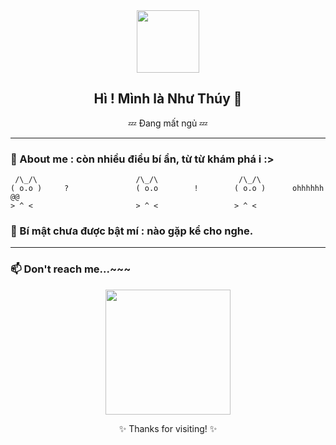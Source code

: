 <!-- Hồ sơ GitHub đáng yêu của bạn -->

<div align="center">
  <img src="https://media.giphy.com/media/JIX9t2j0ZTN9S/giphy.gif" width="100"/>
    <h2> Hì ! Mình là Như Thúy 👋</h2>
    <p> 💤 Đang mất ngủ 💤</p>
</div> 


---

### 💌 About me : còn nhiều điều bí ẩn, từ từ khám phá i :> 
     /\_/\                      /\_/\                  /\_/\
    ( o.o )     ?               ( o.o        !        ( o.o )      ohhhhhh @@
    > ^ <                       > ^ <                 > ^ <




### 🌸 Bí mật chưa được bật mí : nào gặp kể cho nghe. 

---

### 📫 Don't reach me...~~~

<div align="center">
    <img src="https://media.giphy.com/media/26ufnwz3wDUli7GU0/giphy.gif" width="200"/>
    <p>✨ Thanks for visiting! ✨</p>
</div>
